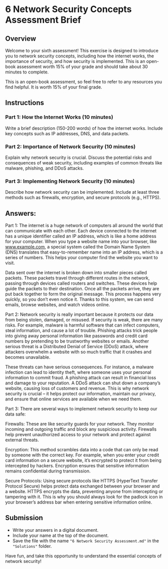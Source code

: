 # 6 Network Security Concepts Assessment Brief

## Overview

Welcome to your sixth assessment! This exercise is designed to introduce you to network security concepts, including how the internet works, the importance of security, and how security is implemented. This is an open-book assessment worth 15% of your grade and should take about 30 minutes to complete.

This is an open-book assessment, so feel free to refer to any resources you find helpful. It is worth 15% of your final grade.

## Instructions

### Part 1: How the Internet Works (10 minutes)

Write a brief description (150-200 words) of how the internet works. Include key concepts such as IP addresses, DNS, and data packets.

<!-- ### Example Answer

The internet is a global network of interconnected computers that communicate through a standardized set of protocols. Each device on the internet is assigned a unique IP address that allows it to be identified and located by other devices. When you enter a website address into your browser, a DNS (Domain Name System) server translates the human-readable address into an IP address. Data is then broken into smaller packets and sent over various routes across the network to its destination, where it is reassembled into the original message. -->

### Part 2: Importance of Network Security (10 minutes)

Explain why network security is crucial. Discuss the potential risks and consequences of weak security, including examples of common threats like malware, phishing, and DDoS attacks.

<!-- ### Example Explanation

Network security is crucial to protect sensitive data from unauthorized access, theft, and damage. Weak security can lead to various risks, such as malware infections, phishing attacks, and Distributed Denial of Service (DDoS) attacks, which can disrupt services and cause significant financial and reputational damage. For instance, a malware attack can compromise personal information, leading to identity theft, while a DDoS attack can shut down an organization's online services, resulting in lost revenue and customer trust. -->

### Part 3: Implementing Network Security (10 minutes)

Describe how network security can be implemented. Include at least three methods such as firewalls, encryption, and secure protocols (e.g., HTTPS).

<!-- ### Example Implementation

Network security can be implemented through various methods:

- **Firewalls:** Act as barriers between trusted and untrusted networks, monitoring and controlling incoming and outgoing network traffic based on predetermined security rules.
- **Encryption:** Protects data by converting it into a code that can only be deciphered with a key, ensuring that sensitive information remains confidential during transmission.
- **Secure Protocols:** Protocols like HTTPS ensure secure communication over the internet by encrypting data between the client and server, preventing interception and tampering. -->

## Answers:
Part 1:
The internet is a huge network of computers all around the world that can communicate with each other. Each device connected to the internet has a unique identifier called an IP address, which is like a home address for your computer. When you type a website name into your browser, like www.example.com, a special system called the Domain Name System (DNS) translates that easy-to-remember name into an IP address, which is a series of numbers. This helps your computer find the website you want to visit.

Data sent over the internet is broken down into smaller pieces called packets. These packets travel through different routes in the network, passing through devices called routers and switches. These devices help guide the packets to their destination. Once all the packets arrive, they are put back together to form the original message. This process happens very quickly, so you don’t even notice it. Thanks to this system, we can send emails, browse websites, and watch videos online.

Part 2:
Network security is really important because it protects our data from being stolen, damaged, or misused. If security is weak, there are many risks. For example, malware is harmful software that can infect computers, steal information, and cause a lot of trouble. Phishing attacks trick people into giving away personal information like passwords and credit card numbers by pretending to be trustworthy websites or emails. Another serious threat is a Distributed Denial of Service (DDoS) attack, where attackers overwhelm a website with so much traffic that it crashes and becomes unavailable.

These threats can have serious consequences. For instance, a malware infection can lead to identity theft, where someone uses your personal information to commit fraud. A phishing attack can result in financial loss and damage to your reputation. A DDoS attack can shut down a company’s website, causing loss of customers and revenue. This is why network security is crucial – it helps protect our information, maintain our privacy, and ensure that online services are available when we need them.

Part 3:
There are several ways to implement network security to keep our data safe:

Firewalls: These are like security guards for your network. They monitor incoming and outgoing traffic and block any suspicious activity. Firewalls help prevent unauthorized access to your network and protect against external threats.

Encryption: This method scrambles data into a code that can only be read by someone with the correct key. For example, when you enter your credit card information on a secure website, it’s encrypted to protect it from being intercepted by hackers. Encryption ensures that sensitive information remains confidential during transmission.

Secure Protocols: Using secure protocols like HTTPS (HyperText Transfer Protocol Secure) helps protect data exchanged between your browser and a website. HTTPS encrypts the data, preventing anyone from intercepting or tampering with it. This is why you should always look for the padlock icon in your browser’s address bar when entering sensitive information online.

## Submission

- Write your answers in a digital document.
- Include your name at the top of the document.
- Save the file with the name `"6 Network Security Assessment.md"` in the `"Solutions"` folder.

Have fun, and take this opportunity to understand the essential concepts of network security!

